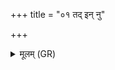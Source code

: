 +++
title = "०१ तद् इन् नु"

+++
<details><summary>मूलम् (GR)</summary>

तद् इन् नु मे अचच्छदन्  
महद् यक्षं बृहद् वपुः ।  
विश्वैर् यद् देवैर् निरृतिस् तना युजा  
सं मृत्योर् इह जायते ॥
</details>